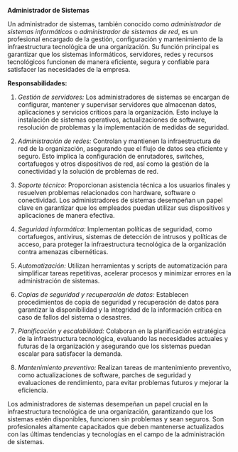**Administrador de Sistemas**

Un administrador de sistemas, también conocido como *administrador de sistemas informáticos* o *administrador de sistemas de red*, es un profesional encargado de la gestión, configuración y mantenimiento de la infraestructura tecnológica de una organización. Su función principal es garantizar que los sistemas informáticos, servidores, redes y recursos tecnológicos funcionen de manera eficiente, segura y confiable para satisfacer las necesidades de la empresa.

**Responsabilidades:**

1. *Gestión de servidores:* Los administradores de sistemas se encargan de configurar, mantener y supervisar servidores que almacenan datos, aplicaciones y servicios críticos para la organización. Esto incluye la instalación de sistemas operativos, actualizaciones de software, resolución de problemas y la implementación de medidas de seguridad.

2. *Administración de redes:* Controlan y mantienen la infraestructura de red de la organización, asegurando que el flujo de datos sea eficiente y seguro. Esto implica la configuración de enrutadores, switches, cortafuegos y otros dispositivos de red, así como la gestión de la conectividad y la solución de problemas de red.

3. *Soporte técnico:* Proporcionan asistencia técnica a los usuarios finales y resuelven problemas relacionados con hardware, software o conectividad. Los administradores de sistemas desempeñan un papel clave en garantizar que los empleados puedan utilizar sus dispositivos y aplicaciones de manera efectiva.

4. *Seguridad informática:* Implementan políticas de seguridad, como cortafuegos, antivirus, sistemas de detección de intrusos y políticas de acceso, para proteger la infraestructura tecnológica de la organización contra amenazas cibernéticas.

5. *Automatización:* Utilizan herramientas y scripts de automatización para simplificar tareas repetitivas, acelerar procesos y minimizar errores en la administración de sistemas.

6. *Copias de seguridad y recuperación de datos:* Establecen procedimientos de copia de seguridad y recuperación de datos para garantizar la disponibilidad y la integridad de la información crítica en caso de fallos del sistema o desastres.

7. *Planificación y escalabilidad:* Colaboran en la planificación estratégica de la infraestructura tecnológica, evaluando las necesidades actuales y futuras de la organización y asegurando que los sistemas puedan escalar para satisfacer la demanda.

8. *Mantenimiento preventivo:* Realizan tareas de mantenimiento preventivo, como actualizaciones de software, parches de seguridad y evaluaciones de rendimiento, para evitar problemas futuros y mejorar la eficiencia.

Los administradores de sistemas desempeñan un papel crucial en la infraestructura tecnológica de una organización, garantizando que los sistemas estén disponibles, funcionen sin problemas y sean seguros. Son profesionales altamente capacitados que deben mantenerse actualizados con las últimas tendencias y tecnologías en el campo de la administración de sistemas.

